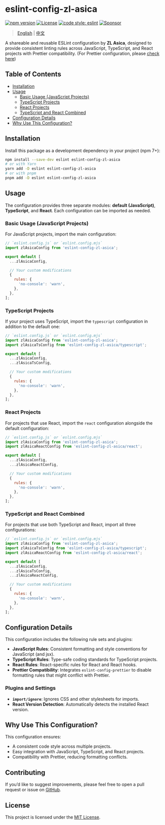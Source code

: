 # eslint-config-zl-asica

[![npm version][npm-version-badge]][npm-versions-link]
[![License][license-badge]][license-link]
[![code style: eslint][eslint-badge]][eslint-link]
[![Sponsor][sponsor-badge]][sponsor-link]

> [English](README.md) | [中文](README_CN.md)

A shareable and reusable ESLint configuration by **ZL Asica**, designed to provide consistent linting rules across JavaScript, TypeScript, and React projects with Prettier compatibility. (For Prettier configuration, please [check here][prettier-config])

## Table of Contents

- [Installation](#installation)
- [Usage](#usage)
  - [Basic Usage (JavaScript Projects)](#basic-usage-javascript-projects)
  - [TypeScript Projects](#typescript-projects)
  - [React Projects](#react-projects)
  - [TypeScript and React Combined](#typescript-and-react-combined)
- [Configuration Details](#configuration-details)
- [Why Use This Configuration?](#why-use-this-configuration)

## Installation

Install this package as a development dependency in your project (npm 7+):

```bash
npm install --save-dev eslint eslint-config-zl-asica
# or with Yarn
yarn add -D eslint eslint-config-zl-asica
# or with pnpm
pnpm add -D eslint eslint-config-zl-asica
```

## Usage

The configuration provides three separate modules: **default (JavaScript)**, **TypeScript**, and **React**. Each configuration can be imported as needed.

### Basic Usage (JavaScript Projects)

For JavaScript projects, import the main configuration:

```javascript
// `eslint.config.js` or `eslint.config.mjs`
import zlAsicaConfig from 'eslint-config-zl-asica';

export default [
  ...zlAsicaConfig,

  // Your custom modifications
  {
    rules: {
      'no-console': 'warn',
    },
  },
];
```

### TypeScript Projects

If your project uses TypeScript, import the `typescript` configuration in addition to the default one:

```javascript
// `eslint.config.js` or `eslint.config.mjs`
import zlAsicaConfig from 'eslint-config-zl-asica';
import zlAsicaTsConfig from 'eslint-config-zl-asica/typescript';

export default [
  ...zlAsicaConfig,
  ...zlAsicaTsConfig,

  // Your custom modifications
  {
    rules: {
      'no-console': 'warn',
    },
  },
];
```

### React Projects

For projects that use React, import the `react` configuration alongside the default configuration:

```javascript
// `eslint.config.js` or `eslint.config.mjs`
import zlAsicaConfig from 'eslint-config-zl-asica';
import zlAsicaReactConfig from 'eslint-config-zl-asica/react';

export default [
  ...zlAsicaConfig,
  ...zlAsicaReactConfig,

  // Your custom modifications
  {
    rules: {
      'no-console': 'warn',
    },
  },
];
```

### TypeScript and React Combined

For projects that use both TypeScript and React, import all three configurations:

```javascript
// `eslint.config.js` or `eslint.config.mjs`
import zlAsicaConfig from 'eslint-config-zl-asica';
import zlAsicaTsConfig from 'eslint-config-zl-asica/typescript';
import zlAsicaReactConfig from 'eslint-config-zl-asica/react';

export default [
  ...zlAsicaConfig,
  ...zlAsicaTsConfig,
  ...zlAsicaReactConfig,

  // Your custom modifications
  {
    rules: {
      'no-console': 'warn',
    },
  },
];
```

## Configuration Details

This configuration includes the following rule sets and plugins:

- **JavaScript Rules**: Consistent formatting and style conventions for JavaScript (and jsx).
- **TypeScript Rules**: Type-safe coding standards for TypeScript projects.
- **React Rules**: React-specific rules for React and React hooks.
- **Prettier Compatibility**: Integrates `eslint-config-prettier` to disable formatting rules that might conflict with Prettier.

### Plugins and Settings

- **`import/ignore`**: Ignores CSS and other stylesheets for imports.
- **React Version Detection**: Automatically detects the installed React version.

## Why Use This Configuration?

This configuration ensures:

- A consistent code style across multiple projects.
- Easy integration with JavaScript, TypeScript, and React projects.
- Compatibility with Prettier, reducing formatting conflicts.

## Contributing

If you’d like to suggest improvements, please feel free to open a pull request or issue on [GitHub][github-link].

## License

This project is licensed under the [MIT License][license-link].

<!-- Badges -->

[npm-version-badge]: https://img.shields.io/npm/v/eslint-config-zl-asica?style=flat-square
[license-badge]: https://img.shields.io/github/license/ZL-Asica/eslint-config?style=flat-square
[eslint-badge]: https://img.shields.io/badge/code_style-eslint-4B32C3.svg?style=flat-square
[sponsor-badge]: https://img.shields.io/badge/sponsor-%E2%9D%A4-red?style=flat-square

<!-- Links -->

[npm-versions-link]: https://www.npmjs.com/package/eslint-config-zl-asica
[eslint-link]: https://eslint.org/
[sponsor-link]: https://github.com/sponsors/ZL-Asica
[license-link]: https://github.com/ZL-Asica/eslint-config/blob/main/LICENSE
[github-link]: https://github.com/ZL-Asica/eslint-config
[prettier-config]: https://github.com/ZL-Asica/prettier-config
